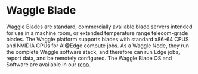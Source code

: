 # Waggle Blade

Waggle Blades are standard, commercially available blade servers intended for use in a machine room, or extended temperature range telecom-grade blades. The Waggle platform supports blades with standard x86-64 CPUS and NVIDIA GPUs for AI@Edge compute jobs. As a Waggle Node, they run the complete Waggle software stack, and therefore can run Edge jobs, report data, and be remotely configured. The Waggle Blade OS and Software are available in our [repo](https://github.com/waggle-sensor/blade-image).
